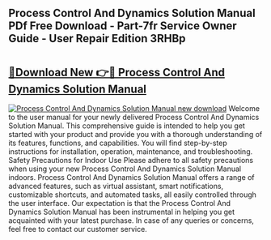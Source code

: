 ## Process Control And Dynamics Solution Manual PDf Free Download - Part-7fr Service Owner Guide - User Repair Edition 3RHBp

# <h2><a href="http://bc79155.oget.top/?id=Process+Control+And+Dynamics+Solution+Manual">🔗Download New 👉🔴 Process Control And Dynamics Solution Manual</a></h2>

[![Process Control And Dynamics Solution Manual new download](https://i.imgur.com/5g1atiW.png)](http://bc79155.oget.top/?id=Process+Control+And+Dynamics+Solution+Manual)
Welcome to the user manual for your newly delivered Process Control And Dynamics Solution Manual. This comprehensive guide is intended to help you get started with your product and provide you with a thorough understanding of its features, functions, and capabilities. You will find step-by-step instructions for installation, operation, maintenance, and troubleshooting. Safety Precautions for Indoor Use Please adhere to all safety precautions when using your new Process Control And Dynamics Solution Manual indoors. Process Control And Dynamics Solution Manual offers a range of advanced features, such as virtual assistant, smart notifications, customizable shortcuts, and automated tasks, all easily controlled through the user interface. Our expectation is that the Process Control And Dynamics Solution Manual has been instrumental in helping you get acquainted with your latest purchase. In case of any queries or concerns, feel free to contact our customer service.
